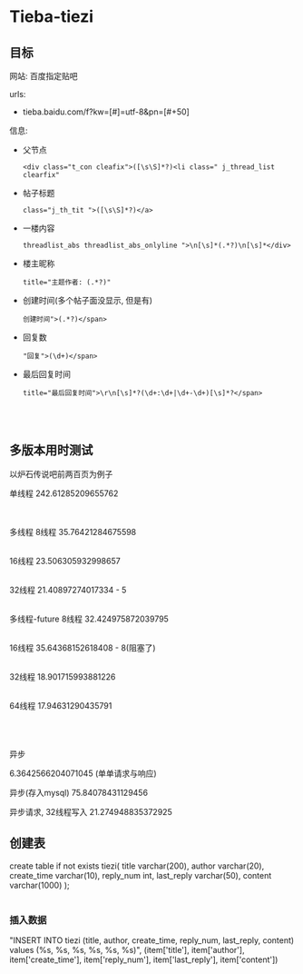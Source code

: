 # Tieba-tiezi

## 目标

网站: 百度指定贴吧

urls:

- tieba.baidu.com/f?kw=[#]=utf-8&pn=[#+50]

信息:

- 父节点

  ```
  <div class="t_con cleafix">([\s\S]*?)<li class=" j_thread_list clearfix"
  ```


- 帖子标题

  ```
  class="j_th_tit ">([\s\S]*?)</a>
  ```

- 一楼内容

  ```
  threadlist_abs threadlist_abs_onlyline ">\n[\s]*(.*?)\n[\s]*</div>
  ```

- 楼主昵称

  ```
  title="主题作者: (.*?)"
  ```

- 创建时间(多个帖子面没显示, 但是有)

  ```
  创建时间">(.*?)</span>
  ```

- 回复数

  ```
  "回复">(\d+)</span>
  ```

- 最后回复时间

  ```
  title="最后回复时间">\r\n[\s]*?(\d+:\d+|\d+-\d+)[\s]*?</span>
  ```

</br>

</br>


## 多版本用时测试

以炉石传说吧前两百页为例子
</br>

单线程
242.61285209655762     
</br>
</br>

多线程
8线程
35.76421284675598  
</br>

16线程
23.506305932998657    
</br>

32线程
21.40897274017334 - 5
</br> 
</br>  

多线程-future
8线程
32.424975872039795   
</br>

16线程
35.64368152618408 - 8(阻塞了)    
</br>

32线程
18.901715993881226    
</br>

64线程
17.94631290435791   
</br>  
</br>   

异步

6.3642566204071045 (单单请求与响应)              

异步(存入mysql)
75.84078431129456   

异步请求, 32线程写入
21.274948835372925    
  
    
## 创建表

create table if not exists tiezi(
	title varchar(200),
	author varchar(20),
	create_time varchar(10),
	reply_num int,
	last_reply varchar(50),
	content varchar(1000)
);
</br>
</br>
  
### 插入数据

"INSERT INTO tiezi (title, author, create_time, reply_num, last_reply, content) values (%s, %s, %s, %s, %s, %s)", (item['title'], item['author'], item['create_time'], item['reply_num'], item['last_reply'], item['content'])













